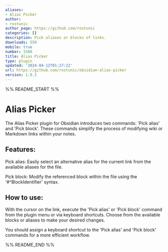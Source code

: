 ```yaml
---
aliases:
- Alias Picker
author:
- rostunic
author_page: https://github.com/rostunic
categories: []
description: Pick aliases or blocks of links.
downloads: 559
mobile: true
number: 1588
title: Alias Picker
type: plugin
updated: '2024-04-12T01:27:22'
url: https://github.com/rostunic/obsidian-alias-picker
version: 1.0.2
---
```


%% README_START %%

# Alias Picker
The Alias Picker plugin for Obsidian introduces two commands: 'Pick alias' and 'Pick block'.
These commands simplify the process of modifying wiki or Markdown links within your notes.

## Features:
Pick alias: Easily select an alternative alias for the current link from the available aliases for the file.

Pick block: Modify the referenced block within the file using the '#^BlockIdentifier' syntax.

## How to use:
With the cursor on the link, execute the 'Pick alias' or 'Pick block' command from the plugin menu or via keyboard shortcuts.
Choose from the available blocks or aliases to make your desired changes.

You should assign a keyboard shortcut to the 'Pick alias' and 'Pick block' commands for a more efficient workflow.

%% README_END %%